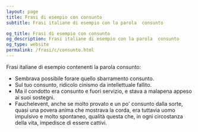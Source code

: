 ```yaml
---
layout: page
title: Frasi di esempio con consunto 
subtitle: Frasi italiane di esempio con la parola  consunto

og_title: Frasi di esempio con consunto 
og_description: Frasi italiane di esempio con la parola  consunto
og_type: website
permalink: /frasi/c/consunto.html
---
```


Frasi italiane di esempio contenenti la parola consunto:


- Sembrava possibile forare quello sbarramento consunto.
- Sul tuo consunto, ridicolo cinismo da intellettuale fallito.
- Ma il condotto era consunto e fuori servizio, e stava a malapena appeso ai suoi sostegni.
- Fauchelevent, anche se molto provato e un po' consunto dalla sorte, quasi una povera anima che mostrava la corda, era tuttavia uomo impulsivo e molto spontaneo, qualità questa che, in ogni circostanza della vita, impedisce di essere cattivi.
